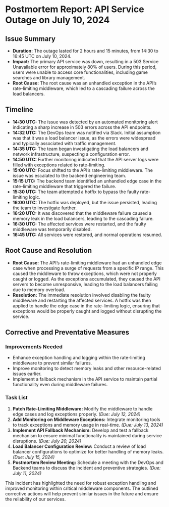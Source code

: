 # Postmortem Report: API Service Outage on July 10, 2024

## Issue Summary
- **Duration:** The outage lasted for 2 hours and 15 minutes, from 14:30 to 16:45 UTC on July 10, 2024.
- **Impact:** The primary API service was down, resulting in a 503 Service Unavailable error for approximately 80% of users. During this period, users were unable to access core functionalities, including game searches and library management.
- **Root Cause:** The root cause was an unhandled exception in the API’s rate-limiting middleware, which led to a cascading failure across the load balancers.

## Timeline
- **14:30 UTC:** The issue was detected by an automated monitoring alert indicating a sharp increase in 503 errors across the API endpoints.
- **14:32 UTC:** The DevOps team was notified via Slack. Initial assumption was that it was a load balancer issue, as the errors were widespread and typically associated with traffic management.
- **14:35 UTC:** The team began investigating the load balancers and network infrastructure, suspecting a configuration error.
- **14:50 UTC:** Further monitoring indicated that the API server logs were filled with exceptions related to rate-limiting.
- **15:00 UTC:** Focus shifted to the API’s rate-limiting middleware. The issue was escalated to the backend engineering team.
- **15:15 UTC:** The backend team identified an unhandled edge case in the rate-limiting middleware that triggered the failure.
- **15:30 UTC:** The team attempted a hotfix to bypass the faulty rate-limiting logic.
- **16:00 UTC:** The hotfix was deployed, but the issue persisted, leading the team to investigate further.
- **16:20 UTC:** It was discovered that the middleware failure caused a memory leak in the load balancers, leading to the cascading failure.
- **16:30 UTC:** The affected services were restarted, and the faulty middleware was temporarily disabled.
- **16:45 UTC:** All services were restored, and normal operations resumed.

## Root Cause and Resolution
- **Root Cause:** The API’s rate-limiting middleware had an unhandled edge case when processing a surge of requests from a specific IP range. This caused the middleware to throw exceptions, which were not properly caught or logged. As the exceptions accumulated, they caused the API servers to become unresponsive, leading to the load balancers failing due to memory overload.
- **Resolution:** The immediate resolution involved disabling the faulty middleware and restarting the affected services. A hotfix was then applied to handle the edge case in the rate-limiting logic, ensuring that exceptions would be properly caught and logged without disrupting the service.

## Corrective and Preventative Measures
### Improvements Needed
- Enhance exception handling and logging within the rate-limiting middleware to prevent similar failures.
- Improve monitoring to detect memory leaks and other resource-related issues earlier.
- Implement a fallback mechanism in the API service to maintain partial functionality even during middleware failures.

### Task List
1. **Patch Rate-Limiting Middleware:** Modify the middleware to handle edge cases and log exceptions properly. *(Due: July 12, 2024)*
2. **Add Monitoring on Middleware Exceptions:** Integrate monitoring tools to track exceptions and memory usage in real-time. *(Due: July 13, 2024)*
3. **Implement API Fallback Mechanism:** Develop and test a fallback mechanism to ensure minimal functionality is maintained during service disruptions. *(Due: July 20, 2024)*
4. **Load Balancer Configuration Review:** Conduct a review of load balancer configurations to optimize for better handling of memory leaks. *(Due: July 15, 2024)*
5. **Postmortem Review Meeting:** Schedule a meeting with the DevOps and Backend teams to discuss the incident and preventive strategies. *(Due: July 11, 2024)*

This incident has highlighted the need for robust exception handling and improved monitoring within critical middleware components. The outlined corrective actions will help prevent similar issues in the future and ensure the reliability of our services.

